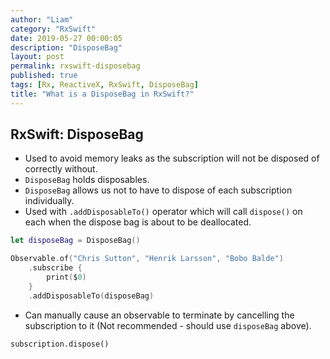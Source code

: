 ```yaml
---
author: "Liam"
category: "RxSwift"
date: 2019-05-27 00:00:05
description: "DisposeBag"
layout: post
permalink: rxswift-disposebag
published: true
tags: [Rx, ReactiveX, RxSwift, DisposeBag]
title: "What is a DisposeBag in RxSwift?"
---
```


## RxSwift: DisposeBag

- Used to avoid memory leaks as the subscription will not be disposed of correctly without.
- `DisposeBag` holds disposables.
- `DisposeBag` allows us not to have to dispose of each subscription individually.
- Used with `.addDisposableTo()` operator which will call `dispose()` on each when the dispose bag is about to be deallocated.

```swift
let disposeBag = DisposeBag()

Observable.of("Chris Sutton", "Henrik Larsson", "Bobo Balde")
	.subscribe {
		print($0)
	}
	.addDisposableTo(disposeBag)
```

- Can manually cause an observable to terminate by cancelling the subscription to it (Not recommended - should use `disposeBag` above).

```
subscription.dispose()
```
